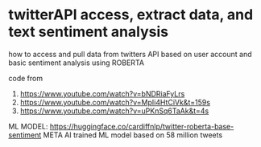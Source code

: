 # twitterAPI access, extract data, and text sentiment analysis
how to access and pull data from twitters API based on user account and basic sentiment analysis using ROBERTA

code from 
1. https://www.youtube.com/watch?v=bNDRiaFyLrs
2. https://www.youtube.com/watch?v=MpIi4HtCiVk&t=159s
3. https://www.youtube.com/watch?v=uPKnSq6TaAk&t=4s

ML MODEL:
https://huggingface.co/cardiffnlp/twitter-roberta-base-sentiment
META AI trained ML model based on 58 million tweets
